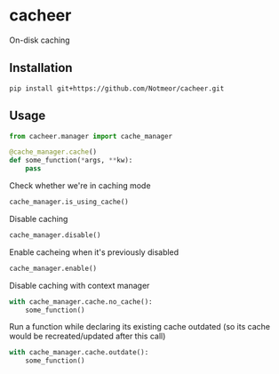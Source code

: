 # cacheer
On-disk caching


## Installation
```
pip install git+https://github.com/Notmeor/cacheer.git
```

## Usage
```python
from cacheer.manager import cache_manager

@cache_manager.cache()
def some_function(*args, **kw):
    pass
```

Check whether we're in caching mode
```python
cache_manager.is_using_cache()
```

Disable caching
```python
cache_manager.disable()
```

Enable cacheing when it's previously disabled
```python
cache_manager.enable()
```

Disable caching with context manager
```python
with cache_manager.cache.no_cache():
    some_function()
```

Run a function while declaring its existing cache outdated (so its cache would be recreated/updated after this call)
```python
with cache_manager.cache.outdate():
    some_function()
```
